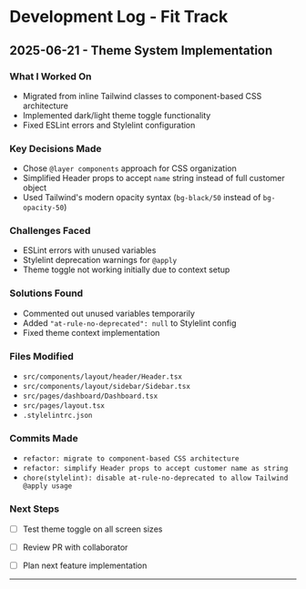 # Development Log - Fit Track

## 2025-06-21 - Theme System Implementation

### What I Worked On

- Migrated from inline Tailwind classes to component-based CSS architecture
- Implemented dark/light theme toggle functionality
- Fixed ESLint errors and Stylelint configuration

### Key Decisions Made


- Chose `@layer components` approach for CSS organization
- Simplified Header props to accept `name` string instead of full customer object
- Used Tailwind's modern opacity syntax (`bg-black/50` instead of `bg-opacity-50`)


### Challenges Faced


- ESLint errors with unused variables
- Stylelint deprecation warnings for `@apply`
- Theme toggle not working initially due to context setup


### Solutions Found


- Commented out unused variables temporarily
- Added `"at-rule-no-deprecated": null` to Stylelint config
- Fixed theme context implementation


### Files Modified


- `src/components/layout/header/Header.tsx`
- `src/components/layout/sidebar/Sidebar.tsx`
- `src/pages/dashboard/Dashboard.tsx`
- `src/pages/layout.tsx`
- `.stylelintrc.json`


### Commits Made


- `refactor: migrate to component-based CSS architecture`
- `refactor: simplify Header props to accept customer name as string`
- `chore(stylelint): disable at-rule-no-deprecated to allow Tailwind @apply usage`


### Next Steps


- [ ] Test theme toggle on all screen sizes
- [ ] Review PR with collaborator
- [ ] Plan next feature implementation


---
